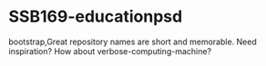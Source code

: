 # SSB169-educationpsd
bootstrap,Great repository names are short and memorable. Need inspiration? How about verbose-computing-machine?
